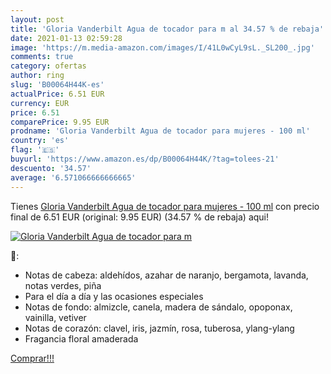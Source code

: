 ```yaml
---
layout: post
title: 'Gloria Vanderbilt Agua de tocador para m al 34.57 % de rebaja'
date: 2021-01-13 02:59:28
image: 'https://m.media-amazon.com/images/I/41L0wCyL9sL._SL200_.jpg'
comments: true
category: ofertas
author: ring
slug: 'B00064H44K-es'
actualPrice: 6.51 EUR
currency: EUR
price: 6.51
comparePrice: 9.95 EUR
prodname: 'Gloria Vanderbilt Agua de tocador para mujeres - 100 ml'
country: 'es'
flag: '🇪🇸'
buyurl: 'https://www.amazon.es/dp/B00064H44K/?tag=tolees-21'
descuento: '34.57'
average: '6.571066666666665'
---
```


Tienes [Gloria Vanderbilt Agua de tocador para mujeres - 100 ml](https://www.amazon.es/dp/B00064H44K/?tag=tolees-21) con precio final de  6.51 EUR (original: 9.95 EUR) (34.57 %  de rebaja) aqui!

[![Gloria Vanderbilt Agua de tocador para m](https://m.media-amazon.com/images/I/41L0wCyL9sL._SL200_.jpg)](https://www.amazon.es/dp/B00064H44K/?tag=tolees-21)

🔎:

- Notas de cabeza: aldehídos, azahar de naranjo, bergamota, lavanda, notas verdes, piña
- Para el día a día y las ocasiones especiales
- Notas de fondo: almizcle, canela, madera de sándalo, opoponax, vainilla, vetiver
- Notas de corazón: clavel, iris, jazmín, rosa, tuberosa, ylang-ylang
- Fragancia floral amaderada

[Comprar!!!](https://www.amazon.es/dp/B00064H44K/?tag=tolees-21)

